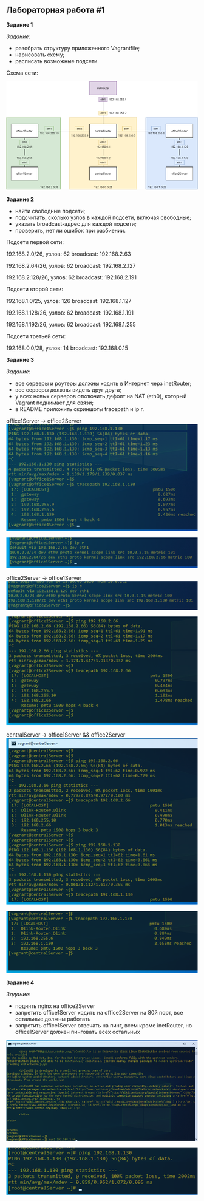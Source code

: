 
## Лабораторная работа #1
**Задание 1**

*Задание:*

- разобрать структуру приложенного Vagrantfile;
- нарисовать схему;
- расписать возможные подсети.

Схема сети:

![network.png](./_resources/02bad8790a1d4b85a3500b88b0bd6896.png)

**Задание 2**

- найти свободные подсети;
- подсчитать, сколько узлов в каждой подсети, включая свободные;
- указать broadcast-адрес для каждой подсети;
- проверить, нет ли ошибок при разбиении.

Подсети первой сети:

192.168.2.0/26, узлов: 62
broadcast: 192.168.2.63

192.168.2.64/26, узлов: 62
broadcast: 192.168.2.127

192.168.2.128/26, узлов: 62
broadcast: 192.168.2.191

Подсети второй сети:

192.168.1.0/25, узлов: 126
broadcast: 192.168.1.127

192.168.1.128/26, узлов: 62
broadcast: 192.168.1.191

192.168.1.192/26, узлов: 62
broadcast: 192.168.1.255

Подсети третьей сети:

192.168.0.0/28, узлов: 14
broadcast: 192.168.0.15

**Задание 3**

*Задание:*

- все серверы и роутеры должны ходить в Интернет черз inetRouter;
- все серверы должны видеть друг друга;
- у всех новых серверов отключить дефолт на NAT (eth0), который Vagrant поднимает для связи;
- в README приложить скриншоты tracepath и ip r.

office1Server -> office2Server
![office1_office2.png](./_resources/82b7d2f35704485f9da66d633952f5f1.png)

![office1_ip_r.png](./_resources/9b984b5d29e14079be7ed999321355d0.png)


office2Server -> office1Server
![office2_ip_r.png](./_resources/b4ae805943044897a6475c38bd9885ee.png)

![office2_office1.png](./_resources/a760f1498b74469789cde3641480192f.png)

centralServer -> office1Server && office2Server 
![centrealServer.png](./_resources/71f7267993af4078b6e762741fb519cf.png)

![tracepath_central.png](./_resources/12bbf909c9244ff0b1ff865af5969507.png)

**Задание 4**

*Задание:*

- поднять nginx на officе2Server
- запретить office1Server ходить на office2Server на 80й порт, все остальные должны работать
- запретить office1Server отвечать на пинг, всем кроме inetRouter, но office1Server должен пинговать всех остальных

![curl_office2.png](./_resources/cdc6b92ff01c473a90339b553d928259.png)

![ping_drop.png](./_resources/ping_drop.png)


